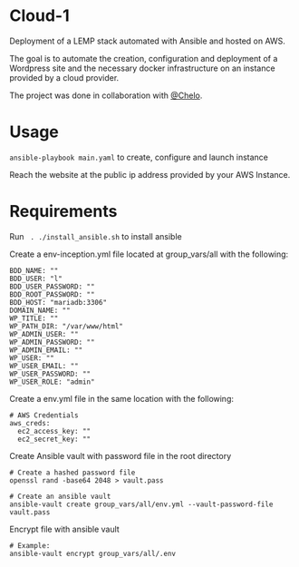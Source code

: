 # Cloud-1
Deployment of a LEMP stack automated with Ansible and hosted on AWS.

The goal is to automate the creation, configuration and deployment of a Wordpress site and the necessary docker infrastructure on an instance provided by a cloud provider.

The project was done in collaboration with [@Chelo](https://github.com/mariav7).

# Usage
``` ansible-playbook main.yaml ``` to create, configure and launch instance

Reach the website at the public ip address provided by your AWS Instance.

# Requirements
Run  ``` . ./install_ansible.sh```  to install ansible

Create a env-inception.yml file located at group_vars/all with the following:
```
BDD_NAME: ""
BDD_USER: "l"
BDD_USER_PASSWORD: ""
BDD_ROOT_PASSWORD: ""
BDD_HOST: "mariadb:3306"
DOMAIN_NAME: ""
WP_TITLE: ""
WP_PATH_DIR: "/var/www/html"
WP_ADMIN_USER: ""
WP_ADMIN_PASSWORD: ""
WP_ADMIN_EMAIL: ""
WP_USER: ""
WP_USER_EMAIL: ""
WP_USER_PASSWORD: ""
WP_USER_ROLE: "admin"
```

Create a env.yml file in the same location with the following:
```
# AWS Credentials
aws_creds:
  ec2_access_key: ""
  ec2_secret_key: ""
```

Create Ansible vault with password file in the root directory
```
# Create a hashed password file
openssl rand -base64 2048 > vault.pass

# Create an ansible vault
ansible-vault create group_vars/all/env.yml --vault-password-file vault.pass
```

Encrypt file with ansible vault
```
# Example:
ansible-vault encrypt group_vars/all/.env    

```

